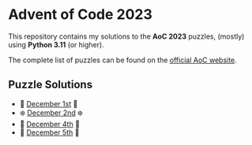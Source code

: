 # Advent of Code 2023

This repository contains my solutions to the **AoC 2023** puzzles,
(mostly) using **Python 3.11** (or higher).

The complete list of puzzles can be found on the [official AoC website](https://adventofcode.com/2023).

## Puzzle Solutions
  - :candy: [December 1st](
    https://github.com/nacezavrtanik/advent-of-code-2023/blob/main/puzzles/december_1st/solution.py
    ) :candy:
  - :snowflake: [December 2nd](
    https://github.com/nacezavrtanik/advent-of-code-2023/blob/main/puzzles/december_2nd/solution.py
    ) :snowflake:
  - :gift: [December 4th](
    https://github.com/nacezavrtanik/advent-of-code-2023/blob/main/puzzles/december_4th/solution.py
    ) :gift:
- :cookie: [December 5th](
    https://github.com/nacezavrtanik/advent-of-code-2023/blob/main/puzzles/december_5th/solution.py
    ) :cookie:
